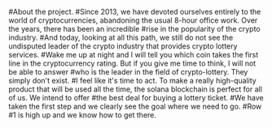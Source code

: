 #About the project.
  #Since 2013, we have devoted ourselves entirely to the world of cryptocurrencies, abandoning the usual 8-hour office work. Over the years, there has been an incredible #rise in the popularity of the crypto industry.
  #And today, looking at all this path, we still do not see the undisputed leader of the crypto industry that provides crypto lottery services.
  #Wake me up at night and I will tell you which coin takes the first line in the cryptocurrency rating. But if you give me time to think, I will not be able to answer #who is the leader in the field of crypto-lottery. They simply don't exist.
  #I feel like it's time to act. To make a really high-quality product that will be used all the time, the solana blockchain is perfect for all of us. We intend to offer #the best deal for buying a lottery ticket.
  #We have taken the first step and we clearly see the goal where we need to go.
  #Row #1 is high up and we know how to get there.
